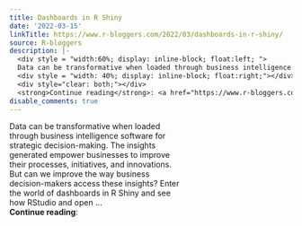 ```yaml
---
title: Dashboards in R Shiny
date: '2022-03-15'
linkTitle: https://www.r-bloggers.com/2022/03/dashboards-in-r-shiny/
source: R-bloggers
description: |-
  <div style = "width:60%; display: inline-block; float:left; ">
  Data can be transformative when loaded through business intelligence software for strategic decision-making. The insights generated empower businesses to improve their processes, initiatives, and innovations. But can we improve the way business decision-makers access these insights? Enter the world of dashboards in R Shiny and see how RStudio and open ...</div>
  <div style = "width: 40%; display: inline-block; float:right;"></div>
  <div style="clear: both;"></div>
  <strong>Continue reading</strong>: <a href="https://www.r-bloggers.com/20 ...
disable_comments: true
---
```

<div style = "width:60%; display: inline-block; float:left; ">
Data can be transformative when loaded through business intelligence software for strategic decision-making. The insights generated empower businesses to improve their processes, initiatives, and innovations. But can we improve the way business decision-makers access these insights? Enter the world of dashboards in R Shiny and see how RStudio and open ...</div>
<div style = "width: 40%; display: inline-block; float:right;"></div>
<div style="clear: both;"></div>
<strong>Continue reading</strong>: <a href="https://www.r-bloggers.com/20 ...